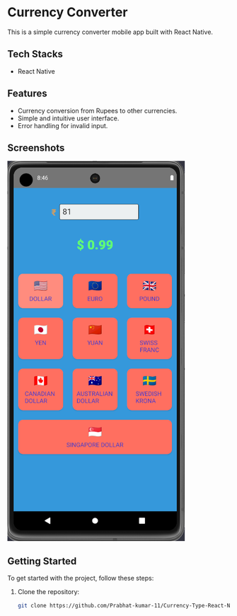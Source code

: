 # Currency Converter

This is a simple currency converter mobile app built with React Native.

## Tech Stacks

- React Native

## Features

- Currency conversion from Rupees to other currencies.
- Simple and intuitive user interface.
- Error handling for invalid input.

## Screenshots



![Screenshot](./src/assets/Screenshot%202023-12-19%20140523.png)

## Getting Started

To get started with the project, follow these steps:

1. Clone the repository:

   ```bash
   git clone https://github.com/Prabhat-kumar-11/Currency-Type-React-Native
